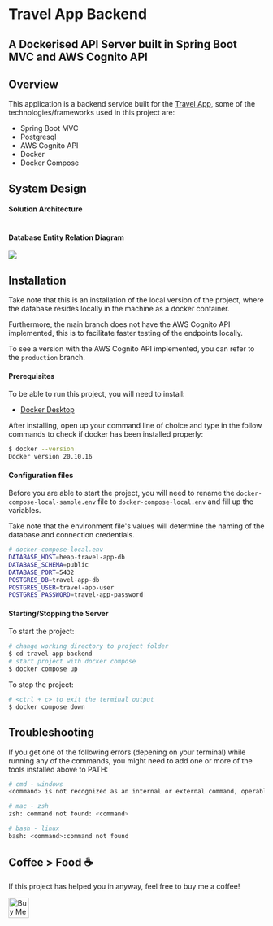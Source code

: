 # Travel App Backend
## A Dockerised API Server built in Spring Boot MVC and AWS Cognito API


## Overview
This application is a backend service built for the <a href="https://github.com/AustenLeow/travel-app">Travel App</a>, some of the technologies/frameworks used in this project are: 
* Spring Boot MVC
* Postgresql
* AWS Cognito API
* Docker
* Docker Compose 

## System Design

#### Solution Architecture
<img src="" />

#### Database Entity Relation Diagram
<img src="https://cloud.potatovault.com/s/travel-app-erd/preview" />


## Installation

Take note that this is an installation of the local version of the project, where the database resides locally in the machine as a docker container.

Furthermore, the main branch does not have the AWS Cognito API implemented, this is to facilitate faster testing of the endpoints locally.

To see a version with the AWS Cognito API implemented, you can refer to the `production` branch. 

#### Prerequisites
To be able to run this project, you will need to install:
- <a href="https://www.docker.com/products/docker-desktop/">Docker Desktop</a>


After installing, open up your command line of choice and type in the follow commands to check if docker has been installed properly:

```bash
$ docker --version 
Docker version 20.10.16
```
#### Configuration files
Before you are able to start the project, you will need to rename the `docker-compose-local-sample.env` file to `docker-compose-local.env` and fill up the variables.

Take note that the environment file's values will determine the naming of the database and connection credentials.


```bash
# docker-compose-local.env
DATABASE_HOST=heap-travel-app-db
DATABASE_SCHEMA=public
DATABASE_PORT=5432
POSTGRES_DB=travel-app-db
POSTGRES_USER=travel-app-user
POSTGRES_PASSWORD=travel-app-password
```

#### Starting/Stopping the Server
To start the project:
```bash
# change working directory to project folder
$ cd travel-app-backend
# start project with docker compose
$ docker compose up
```

To stop the project:
```bash
# <ctrl + c> to exit the terminal output 
$ docker compose down 
```

## Troubleshooting

If you get one of the following errors (depening on your terminal) while running any of the commands, you might need to add one or more of the tools installed above to PATH: 

```bash
# cmd - windows
<command> is not recognized as an internal or external command, operable program or batch file.

# mac - zsh
zsh: command not found: <command>

# bash - linux
bash: <command>:command not found
```

## Coffee > Food ☕
If this project has helped you in anyway, feel free to buy me a coffee!

<a href='https://ko-fi.com/soonann' target='_blank'><img height='40' style='border:0px;' src='https://az743702.vo.msecnd.net/cdn/kofi3.png?v=0' border='0' alt='Buy Me a Kopi O at ko-fi.com' />